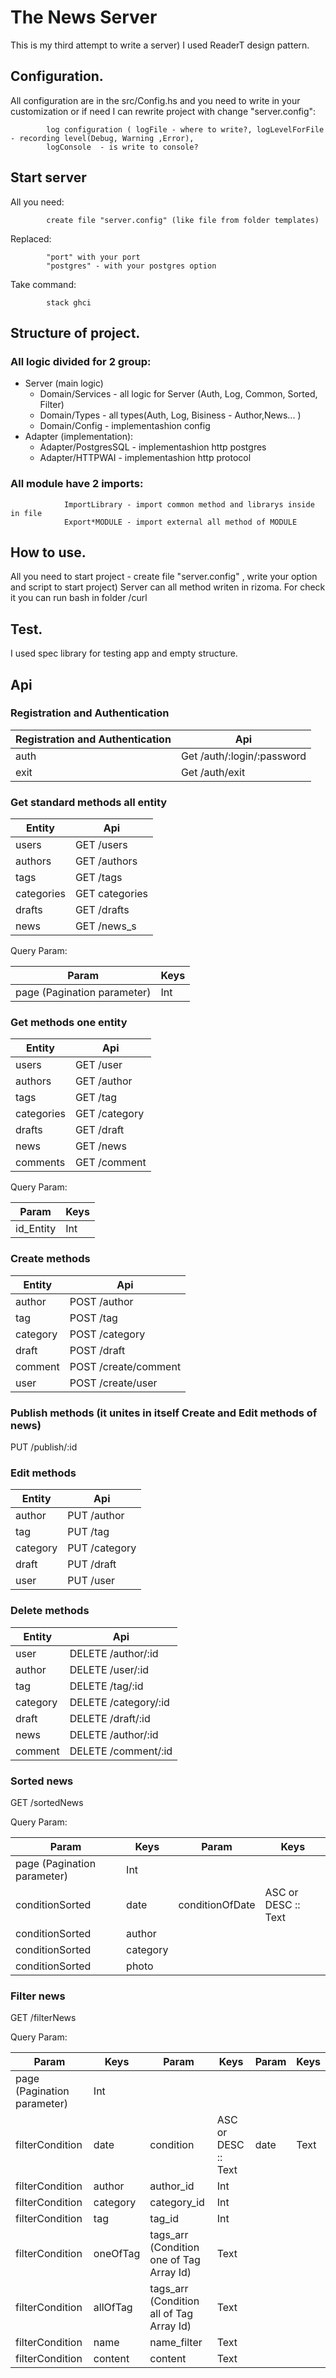 # The News Server

This is my third attempt to write a server)
I used ReaderT design pattern.

## Configuration.
All configuration are in the src/Config.hs and you need to write in your customization or if need I can rewrite project with change "server.config":

            log configuration ( logFile - where to write?, logLevelForFile - recording level(Debug, Warning ,Error),
            logConsole  - is write to console?
## Start server 
All you need:
            
            create file "server.config" (like file from folder templates)
Replaced:

            "port" with your port
            "postgres" - with your postgres option
Take command:

            stack ghci 
          

## Structure of project.
###    All logic divided for 2 group: 
*   Server  (main logic) 
    *   Domain/Services - all logic for Server (Auth, Log, Common, Sorted, Filter)
    *   Domain/Types - all types(Auth, Log, Bisiness - Author,News... ) 
    *   Domain/Config - implementashion config
*   Adapter (implementation): 
    *   Adapter/PostgresSQL - implementashion http postgres
    *   Adapter/HTTPWAI - implementashion http protocol
###    All module have 2 imports:
                ImportLibrary - import common method and librarys inside in file 
                Export*MODULE - import external all method of MODULE
            
           
## How to use.
All you need to start project - create file "server.config" , write your option and script to start project) 
Server can all method writen in rizoma. For check it you can run bash in folder /curl

## Test.
I used spec library for testing app and empty structure.

## Api 
### Registration and Authentication

Registration and Authentication | Api
------------ | -------------
auth  | Get /auth/:login/:password  
exit  | Get /auth/exit             


### Get standard methods all entity

Entity       | Api
------------ | -------------
users        | GET /users
authors      | GET /authors
tags         | GET /tags
categories   | GET categories
drafts       | GET /drafts
news         | GET /news_s


Query Param:  

Param        | Keys  
------------ | ---- 
page (Pagination parameter)    | Int   


### Get methods one entity

Entity       | Api
------------ | -------------
users | GET /user
authors | GET /author
tags | GET /tag
categories | GET /category
drafts | GET /draft
news | GET /news
comments | GET /comment

Query Param:  

Param        | Keys  
------------ | ---- 
id_Entity    | Int        

### Create methods

Entity       | Api
------------ | -------------
author | POST /author
tag | POST /tag
category | POST /category
draft | POST /draft
comment | POST /create/comment
user |  POST /create/user


### Publish methods (it unites in itself Create and Edit methods of news)

PUT /publish/:id

### Edit methods

Entity       | Api
------------ | -------------
author | PUT /author
tag | PUT /tag 
category | PUT /category
draft | PUT /draft
user | PUT /user

### Delete methods

Entity       | Api
------------ | -------------
user | DELETE /author/:id
author | DELETE /user/:id
tag | DELETE /tag/:id
category | DELETE /category/:id
draft | DELETE /draft/:id
news | DELETE /author/:id
comment | DELETE /comment/:id

### Sorted news

GET /sortedNews

Query Param:  

Param        | Keys | Param       | Keys 
------------ | ---- | ----------- | ---- 
page (Pagination parameter) | Int
conditionSorted | date | conditionOfDate |  ASC or DESC :: Text
conditionSorted | author 
conditionSorted | category 
conditionSorted | photo 
           

### Filter news


GET /filterNews

Query Param: 

Param        | Keys | Param       | Keys | Param       | Keys 
------------ | ---- | ----------- | ---- | ----------- | -----
page (Pagination parameter) | Int
filterCondition | date |  condition |   ASC or DESC :: Text | date | Text
filterCondition | author |  author_id |  Int
filterCondition | category |  category_id |  Int
filterCondition | tag |  tag_id |   Int
filterCondition | oneOfTag |   tags_arr (Сondition one of Tag Array Id)  |   Text
filterCondition | allOfTag |   tags_arr (Сondition all of Tag Array Id)  | Text 
filterCondition | name |  name_filter |   Text
filterCondition | content |  content |  Text
 

                    
              